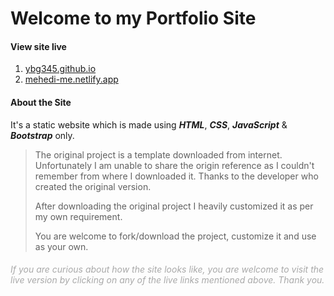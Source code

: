 # Welcome to my Portfolio Site


#### View site live 
1. [ybg345.github.io](https://ybg345.github.io/)
2. [mehedi-me.netlify.app](https://mehedi-me.netlify.app/)


#### About the Site 

It's a static website which is made using ***HTML***, ***CSS***, ***JavaScript*** & ***Bootstrap*** only. 

> The original project is a template downloaded from internet. Unfortunately I am unable to share the origin reference as I couldn't remember from where I downloaded it. Thanks to the  developer who created the original version. 
> 
> After downloading the original project I heavily customized it as per my own requirement. 
> 
> You are welcome to fork/download the project, customize it and use as your own. 


<h6 style="color:darkgray">If you are curious about how the site looks like, you are welcome to visit the live version by clicking on any of the live links mentioned above. Thank you.</h6>